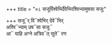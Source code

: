 +++
title = "०८ सजूर्विश्वेभिर्देवेभिरश्विभ्यामुषसा सजूः"

+++
सजू᳓र् वि᳓श्वेभिर् देवे᳓भिर्  
अश्वि᳓भ्याम् उष᳓सा सजूः᳓  
आ᳓ याहि अग्ने अत्रिव᳓त् सुते᳓ रण